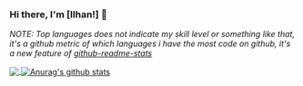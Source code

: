 ### Hi there, I'm [Ilhan!] 👋
<!---
<br />
**Languages and Tools:**  


### Frontend
<div>
<img src="https://github.com/RyuIL/portfolio/blob/master/src/assets/img/ES6.jpg" width="50px" alt="ES6" title="ES6">
<img src="https://github.com/RyuIL/portfolio/blob/master/src/assets/img/react.png" width="50px" title="React">
<img src="https://github.com/RyuIL/portfolio/blob/master/src/assets/img/mobx.png" width="50px" title="Mobx">
<img src="https://github.com/RyuIL/portfolio/blob/master/src/assets/img/nextjs.png" width="50px" title="Next.js">
<img src="https://github.com/RyuIL/portfolio/blob/master/src/assets/img/styled-components.png" width="50px" title="Styled-components">
<img src="https://github.com/RyuIL/portfolio/blob/master/src/assets/img/webpack.png" width="50px" title="Webpack">
<img src="https://github.com/RyuIL/portfolio/blob/master/src/assets/img/zeplin.png" width="50px" title="Zeplin">
</div>

### Backend
<div> 
<img src="https://github.com/RyuIL/portfolio/blob/master/src/assets/img/java.png" width="50px" title="Java">
<img src="https://github.com/RyuIL/portfolio/blob/master/src/assets/img/springboot.png" width="50px" title="Spring boot">
<img src="https://github.com/RyuIL/portfolio/blob/master/src/assets/img/Expressjs.png" width="50px" title="Express">
<img src="https://github.com/RyuIL/portfolio/blob/master/src/assets/img/mysql.png" width="50px" title="Mysql">
<img src="https://github.com/RyuIL/portfolio/blob/master/src/assets/img/mongodb.png" width="50px" title="MongoDB">
<img src="https://t1.daumcdn.net/cfile/tistory/211B43475865B4201E" width="50px" title="Node">
</div>

### etc
<div> 
<img src="https://github.com/RyuIL/portfolio/blob/master/src/assets/img/git.png" width="50px"  title="Git">
<img src="https://github.com/RyuIL/portfolio/blob/master/src/assets/img/jira.jpg" width="50px"  title="Jira">
<img src="https://github.com/RyuIL/portfolio/blob/master/src/assets/img/postman.png" width="50px"  title="Postman">
<img src="https://github.com/RyuIL/portfolio/blob/master/src/assets/img/amazon-ec2.png" width="50px"  title="EC2">
<img src="https://github.com/RyuIL/portfolio/blob/master/src/assets/img/docker.png" width="50px"  title="Docker">
</div>

--->

<!--- 
  if you have forked this to use on your profile, 
  Change the `github-readme-stats.jihunhong.vercel.app` to `github-readme-stats.vercel.app` 
--->

<!-- Change the `github-readme-stats.jihunhong.vercel.app` to `github-readme-stats.vercel.app`  -->

*NOTE: Top languages does not indicate my skill level or something like that, it's a github metric of which languages i have the most code on github, it's a new feature of [github-readme-stats](https://github.com/jihunhong/github-readme-stats)*

<a href="https://github.com/RyuIL/github-readme-stats">
  <img align="center" src="https://github-readme-stats.vercel.app/api/top-langs/?username=RyuIL&theme=default&hide_langs_below=1" />
</a>
<a href="https://github.com/RyuIL/github-readme-stats">
  <img align="center" src="https://github-readme-stats.anuraghazra1.vercel.app/api?username=RyuIL&show_icons=true&theme=default&line_height=27" alt="Anurag's github stats" />
</a>
